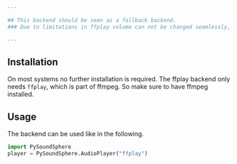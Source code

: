 ```yaml
---

## This backend should be seen as a fallback backend. 
### Due to limitations in ffplay volume can not be changed seamlessly, resulting in a minor stutter.

---
```


## Installation

On most systems no further installation is required. The ffplay backend only needs `ffplay`, which is part of ffmpeg. So make sure to have ffmpeg installed.

## Usage

The backend can be used like in the following.

```python title="Setup ffplay backend"
import PySoundSphere
player = PySoundSphere.AudioPlayer("ffplay")
```
